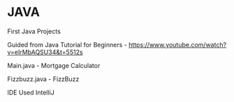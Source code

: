# JAVA
First Java Projects

Guided from Java Tutorial for Beginners - https://www.youtube.com/watch?v=eIrMbAQSU34&t=5512s

Main.java - Mortgage Calculator

Fizzbuzz.java - FizzBuzz

IDE Used IntelliJ
